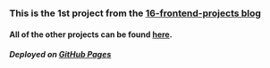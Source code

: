 ### This is the 1st project from the [16-frontend-projects blog](https://dev.to/frontendmentor/16-front-end-projects-with-designs-to-help-improve-your-coding-skills-5ajl)

#### All of the other projects can be found [here](https://github.com/YashKandalkar/16-frontend-projects).

##### Deployed on [GitHub Pages](https://yashkandalkar.github.io/Single-price-grid-component/)

